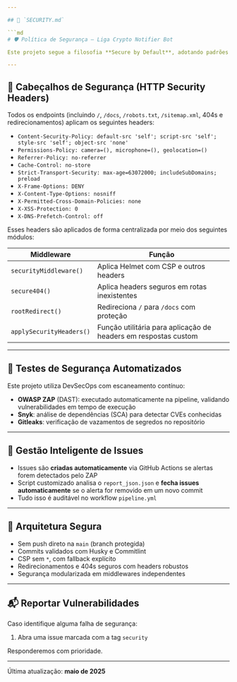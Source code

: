 ```yaml
---

## 📁 `SECURITY.md`

```md
# 🛡️ Política de Segurança – Liga Crypto Notifier Bot

Este projeto segue a filosofia **Secure by Default**, adotando padrões avançados de segurança web e integração contínua com ferramentas de análise estática e dinâmica.

---
```


## 🔐 Cabeçalhos de Segurança (HTTP Security Headers)

Todos os endpoints (incluindo `/`, `/docs`, `/robots.txt`, `/sitemap.xml`, 404s e redirecionamentos) aplicam os seguintes headers:

- `Content-Security-Policy: default-src 'self'; script-src 'self'; style-src 'self'; object-src 'none'`
- `Permissions-Policy: camera=(), microphone=(), geolocation=()`
- `Referrer-Policy: no-referrer`
- `Cache-Control: no-store`
- `Strict-Transport-Security: max-age=63072000; includeSubDomains; preload`
- `X-Frame-Options: DENY`
- `X-Content-Type-Options: nosniff`
- `X-Permitted-Cross-Domain-Policies: none`
- `X-XSS-Protection: 0`
- `X-DNS-Prefetch-Control: off`

Esses headers são aplicados de forma centralizada por meio dos seguintes módulos:

| Middleware               | Função                                                          |
| ------------------------ | --------------------------------------------------------------- |
| `securityMiddleware()`   | Aplica Helmet com CSP e outros headers                          |
| `secure404()`            | Aplica headers seguros em rotas inexistentes                    |
| `rootRedirect()`         | Redireciona `/` para `/docs` com proteção                       |
| `applySecurityHeaders()` | Função utilitária para aplicação de headers em respostas custom |

---

## 🧪 Testes de Segurança Automatizados

Este projeto utiliza DevSecOps com escaneamento contínuo:

- **OWASP ZAP** (DAST): executado automaticamente na pipeline, validando vulnerabilidades em tempo de execução
- **Snyk**: análise de dependências (SCA) para detectar CVEs conhecidas
- **Gitleaks**: verificação de vazamentos de segredos no repositório

---

## 🔄 Gestão Inteligente de Issues

- Issues são **criadas automaticamente** via GitHub Actions se alertas forem detectados pelo ZAP
- Script customizado analisa o `report_json.json` e **fecha issues automaticamente** se o alerta for removido em um novo commit
- Tudo isso é auditável no workflow `pipeline.yml`

---

## 🧱 Arquitetura Segura

- Sem push direto na `main` (branch protegida)
- Commits validados com Husky e Commitlint
- CSP sem `*`, com fallback explícito
- Redirecionamentos e 404s seguros com headers robustos
- Segurança modularizada em middlewares independentes

---

## 📬 Reportar Vulnerabilidades

Caso identifique alguma falha de segurança:

1. Abra uma issue marcada com a tag `security`

Responderemos com prioridade.

---

Última atualização: **maio de 2025**
